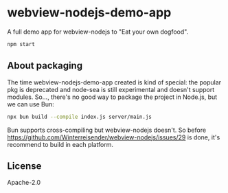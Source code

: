 # webview-nodejs-demo-app
A full demo app for webview-nodejs to "Eat your own dogfood".  

```bash
npm start
```

## About packaging

The time webview-nodejs-demo-app created is kind of special: the popular pkg is deprecated and node-sea is still experimental and doesn't support modules. So..., there's no good way to package the project in Node.js, but we can use Bun:

```bash
npx bun build --compile index.js server/main.js
```

Bun supports cross-compiling but webview-nodejs doesn't. So before https://github.com/Winterreisender/webview-nodejs/issues/29 is done, it's recommend to build in each platform.

## License

Apache-2.0
